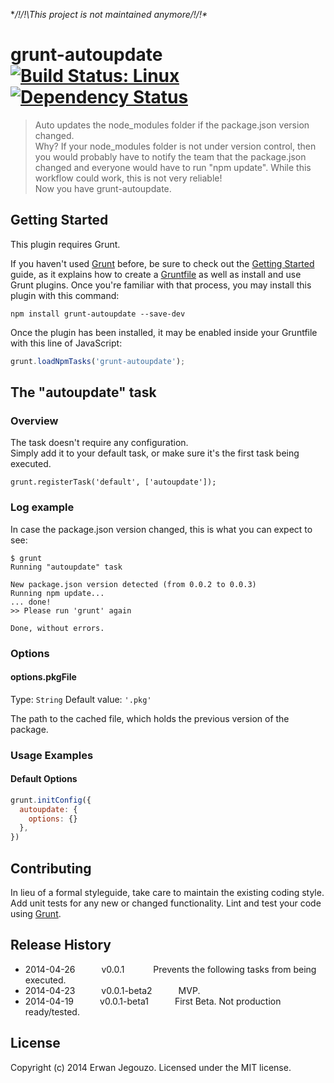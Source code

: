 **/!\/!\This project is not maintained anymore/!\/!\**

# grunt-autoupdate [![Build Status: Linux](https://travis-ci.org/erwanjegouzo/grunt-autoupdate.png?branch=master)](https://travis-ci.org/erwanjegouzo/grunt-autoupdate) [![Dependency Status](https://david-dm.org/erwanjegouzo/grunt-autoupdate.png)](https://david-dm.org/erwanjegouzo/grunt-autoupdate.png)

> Auto updates the node_modules folder if the package.json version changed.  
Why? If your node_modules folder is not under version control, then you would probably have to notify the team that the package.json changed and everyone would have to run "npm update". While this workflow could work, this is not very reliable!  
Now you have grunt-autoupdate.


## Getting Started
This plugin requires Grunt.

If you haven't used [Grunt](http://gruntjs.com/) before, be sure to check out the [Getting Started](http://gruntjs.com/getting-started) guide, as it explains how to create a [Gruntfile](http://gruntjs.com/sample-gruntfile) as well as install and use Grunt plugins. Once you're familiar with that process, you may install this plugin with this command:

```shell
npm install grunt-autoupdate --save-dev
```

Once the plugin has been installed, it may be enabled inside your Gruntfile with this line of JavaScript:

```js
grunt.loadNpmTasks('grunt-autoupdate');
```



## The "autoupdate" task

### Overview
The task doesn't require any configuration.  
Simply add it to your default task, or make sure it's the first task being executed.

```
grunt.registerTask('default', ['autoupdate']);
```

### Log example
In case the package.json version changed, this is what you can expect to see:
```
$ grunt
Running "autoupdate" task

New package.json version detected (from 0.0.2 to 0.0.3)
Running npm update...
... done!
>> Please run 'grunt' again

Done, without errors.
```

### Options

#### options.pkgFile
Type: `String`
Default value: `'.pkg'`

The path to the cached file, which holds the previous version of the package.

### Usage Examples

#### Default Options

```js
grunt.initConfig({
  autoupdate: {
    options: {}
  },
})
```

## Contributing
In lieu of a formal styleguide, take care to maintain the existing coding style. Add unit tests for any new or changed functionality. Lint and test your code using [Grunt](http://gruntjs.com/).

## Release History
 * 2014-04-26   v0.0.1         Prevents the following tasks from being executed.
 * 2014-04-23   v0.0.1-beta2   MVP.
 * 2014-04-19   v0.0.1-beta1   First Beta. Not production ready/tested.

## License
Copyright (c) 2014 Erwan Jegouzo. Licensed under the MIT license.
